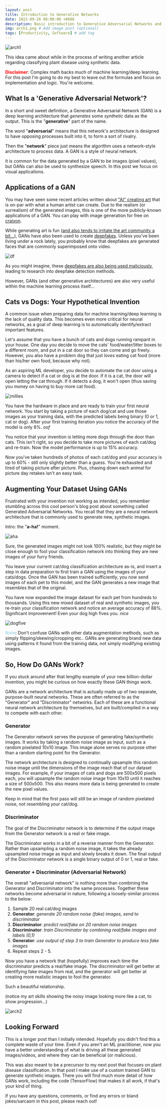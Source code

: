 ```yaml
---
layout: post
title: Introduction to Generative Networks
date: 2022-09-26 00:00:00 +0600
description: Basic introduction to Generative Adversarial Networks and how they work. # Add post description (optional)
img: arch1.png # Add image post (optional)
tags: [Productivity, Software] # add tag
---
```


![arch1](assets/images/GAN/arch1.png)

This idea came about while in the process of writing another article regarding classifying plant disease using synthetic data. 

<span style="color:red">**Disclaimer**</span>: Complex math backs much of machine learning/deep learning. For this post I'm going to do my best to leave out the formulas and focus on implementation and logic. You're welcome.

What Is a 'Generative Adversarial Network'?
----------------------------------

In a short and sweet definition, a Generative Adversarial Network (GAN) is a deep learning architecture that _generates_ some _synthetic_ data as the output. This is the "**generative**" part of the name. 

The word "**adversarial**" means that this network's architecture is designed to have opposing processes built into it, to form a sort of rivalry.

Then the "**network**" piece just means the algorithm uses a network-style architecture to process data. A GAN is a style of neural network.

It is common for the data generated by a GAN to be images (pixel values), but GANs can also be used to synthesize speech. In this post we focus on visual applications.


Applications of a GAN
----------------------------------

You may have seen some recent articles written about ["AI" creating art](https://www.nytimes.com/2022/09/02/technology/ai-artificial-intelligence-artists.html) that is on-par with what a human artist can create. Due to the realism (or surrealism) of the generated images, this is one of the more publicly-known applications of a GAN. You can play with image generation for free on [craiyon](https://www.craiyon.com/). 

While generating art is fun ([and also tends to irritate the art community a bit...](https://www.nytimes.com/2022/09/02/technology/ai-artificial-intelligence-artists.html)), GANs have also been used to create [deepfakes](https://www.youtube.com/watch?v=cQ54GDm1eL0). Unless you've been living under a rock lately, you probably know that deepfakes are generated faces that are commonly superimposed onto video. 

![df](assets/images/GAN/df.gif)

As you might imagine, these [deepfakes are also being used maliciously](https://www.trendmicro.com/en_us/research/21/d/deepfakes-are-getting-closer-to-reality.html), leading to research into deepfake detection methods.

However, GANs (and other generative architectures) are also very useful within the machine learning process itself...

Cats vs Dogs: Your Hypothetical Invention
----------------------------------

A common issue when preparing data for machine learning/deep learning is the lack of quality data. This becomes even more critical for neural networks, as a goal of deep learning is to automatically identify/extract important features. 

Let's assume that you have a bunch of cats and dogs running rampant in your house. One day you decide to move the cats' food/water/litter boxes to a different room, and put in a cat door so they can come and go freely. However, you also have a problem dog that just _loves_ eating cat food (more than his/her own food, because why not).

As an aspiring ML developer, you decide to automate the cat door using a camera to detect if a cat or dog is at the door. If it is a cat, the door will open letting the cat through. If it detects a dog, it won't open (thus saving you money on having to buy more cat food). 

![millies](assets/images/GAN/idea2.png)

You have the hardware in place and are ready to train your first neural network. You start by taking a picture of each dog/cat and use those images as your training data, with the predicted labels being binary (0 or 1, cat or dog). After your first training iteration you notice the accuracy of the model is only 8%. _oof_

You notice that your invention is letting more dogs through the door than cats. This isn't right, so you decide to take more pictures of each cat/dog and re-train. Now the model performance is up to 15% accuracy. 

Now you've taken hundreds of photos of each cat/dog and your accuracy is up to 60% - still only slightly better than a guess. You're exhausted and tired of taking picture after picture. Plus, chasing down each animal for picture day retakes isn't an easy task.

Augmenting Your Dataset Using GANs
----------------------------------

Frustrated with your invention not working as intended, you remember stumbling across this cool person's blog post about something called Generated Adversarial Networks. You recall that they are a neural network architecture that is commonly used to generate new, synthetic images. 

Intro: the "**a-ha!**" moment.

![aha](assets/images/GAN/idea.jpg)

Sure, the generated images might not look 100% realistic, but they might be close enough to fool your classification network into thinking they are new images of your furry friends.

You leave your current cat/dog classification architecture as-is, and insert a step in data preparation to first train a GAN using the images of your cats/dogs. Once the GAN has been trained sufficiently, you now send images of each pet to this model, and the GAN generates a new image that resembles that of the original.

You have now expanded the image dataset for each pet from hundreds to thousands. Using this new mixed dataset of real and synthetic images, you re-train your classification network and notice an average accuracy of 88%. Significant improvement! Even your dog high fives you. _nice_

![dogfive](assets/images/GAN/doghighfive.png)

<span style="color:lightblue">**Note**</span>: Don't confuse GANs with other data augmentation methods, such as simply flipping/skewing/cropping etc.. GANs are generating brand new data using patterns it found from the training data, not simply modifying existing images. 

So, How Do GANs Work?
----------------------------------

If you stuck around after that lengthy example of your new billion-dollar invention, you might be curious on how exactly these GAN things work. 

GANs are a network architecture that is actually made up of two separate, purpose-built neural networks. These are often referred to as the "Generator" and "Discriminator" networks. Each of these are a functional neural network architecture by themselves, but are built/compiled in a way to compete with each other. 

### Generator

The Generator network serves the purpose of generating fake/synthetic images. It works by taking a random noise image as input, such as a random pixelated 10x10 image. This image alone serves no purpose other than a random starting point for the Generator.

The network architecture is designed to continually upsample this random noise image until the dimensions of the image reach that of our dataset images. For example, if your images of cats and dogs are 500x500 pixels each, you will upsample the random noise image from 10x10 until it reaches a size of 500x500. This also means more data is being generated to create the new pixel values.

Keep in mind that the first pass will still be an image of random pixelated noise, not resembling your cat/dog.

### Discriminator

The goal of the Discriminator network is to determine if the output image from the Generator network is a real or fake image. 

The Discriminator works in a bit of a reverse manner from the Generator. Rather than upsampling a random noise image, it takes the already upsampled noise image as input and slowly breaks it down. The final output of the Discriminator network is a single binary output of 0 or 1, real or fake. 

### Generator + Discriminator (Adversarial Network)

The overall "adversarial network" is nothing more than combining the Generator and Discriminator into the same processes. Together these networks become adversarial in nature, following a loosely-similar process to the below:

1. Sample 20 real cat/dog images
2. **Generator**: _generate 20 random noise (fake) images, send to discriminator_
3. **Discriminator**: _predict real/fake on 20 random noise images_
4. **Discriminator**: _train Discriminator by combining real/fake images and labels (0,1)_
5. **Generator**: _use output of step 3 to train Generator to produce less fake images_
6. Repeat steps 2 - 5.

Now you have a network that (hopefully) improves each time the discriminator predicts a real/fake image. The discriminator will get better at identifying fake images from real, and the generator will get better at creating more realistic images to fool the generator.

Such a beautiful relationship.

(notice my art skills showing the noisy image looking more like a cat, to show progression...)

![arch2](assets/images/GAN/arch2.png)

Looking Forward
----------------------------------

This is a longer post than I initially intended. Hopefully you didn't find this a complete waste of your time. Even if you aren't an ML practitioner, now you have a better understanding of what is driving all these generated images/videos, and where they can be beneficial (or malicious).

This was also meant to be a precursor to my next post that focuses on plant disease classification. In that post I make use of a custom trained GAN to generate synthetic images. There you will find much more detail of how GANs work, including the code (TensorFlow) that makes it all work, if that's your kind of thing. 

If you have any questions, comments, or find any errors or bland jokes/sarcasm in this post, please reach out!

